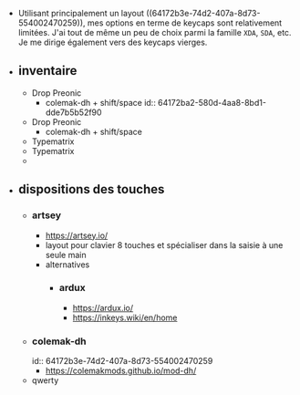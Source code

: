 - Utilisant principalement un layout ((64172b3e-74d2-407a-8d73-554002470259)), mes options en terme de keycaps sont relativement limitées. J'ai tout de même un peu de choix parmi la famille `XDA`, `SDA`, etc. Je me dirige également vers des keycaps vierges.
- ## inventaire
	- Drop Preonic
		- colemak-dh + shift/space
		  id:: 64172ba2-580d-4aa8-8bd1-dde7b5b52f90
	- Drop Preonic
		- colemak-dh + shift/space
	- Typematrix
	- Typematrix
	-
- ## dispositions des touches
	- ### artsey
		- https://artsey.io/
		- layout pour clavier 8 touches et spécialiser dans la saisie à une seule main
		- alternatives
			- ### ardux
				- https://ardux.io/
				- https://inkeys.wiki/en/home
	- ### colemak-dh
	  id:: 64172b3e-74d2-407a-8d73-554002470259
		- https://colemakmods.github.io/mod-dh/
	- qwerty